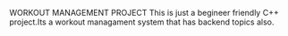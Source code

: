 WORKOUT MANAGEMENT PROJECT
This is just a begineer friendly C++ project.Its a workout managament system that has backend topics also.


